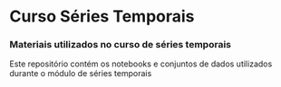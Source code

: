 # Curso Séries Temporais
### Materiais utilizados no curso de séries temporais

Este repositório contém os notebooks e conjuntos de dados utilizados durante o módulo de séries temporais
